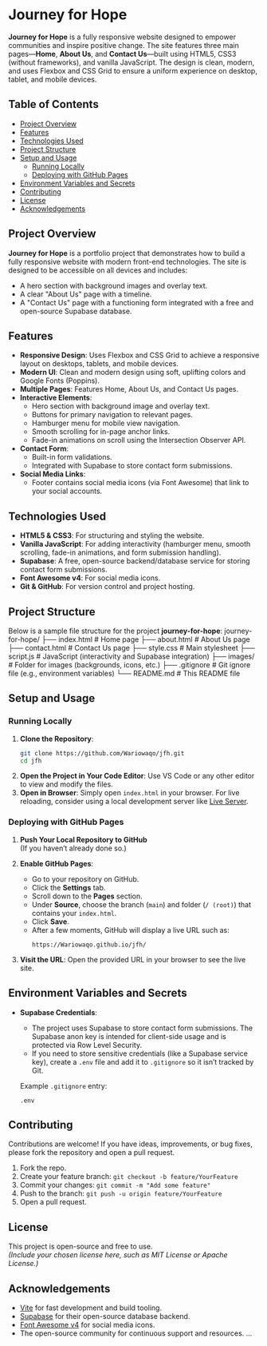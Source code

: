 
  # Journey for Hope

  **Journey for Hope** is a fully responsive website designed to empower communities and inspire positive change. The site features three main pages—**Home**, **About Us**, and **Contact Us**—built using HTML5, CSS3 (without frameworks), and vanilla JavaScript. The design is clean, modern, and uses Flexbox and CSS Grid to ensure a uniform experience on desktop, tablet, and mobile devices.

  ## Table of Contents

  - [Project Overview](#project-overview)
  - [Features](#features)
  - [Technologies Used](#technologies-used)
  - [Project Structure](#project-structure)
  - [Setup and Usage](#setup-and-usage)
    - [Running Locally](#running-locally)
    - [Deploying with GitHub Pages](#deploying-with-github-pages)
  - [Environment Variables and Secrets](#environment-variables-and-secrets)
  - [Contributing](#contributing)
  - [License](#license)
  - [Acknowledgements](#acknowledgements)

  ## Project Overview

  **Journey for Hope** is a portfolio project that demonstrates how to build a fully responsive website with modern front-end technologies. The site is designed to be accessible on all devices and includes:
  - A hero section with background images and overlay text.
  - A clear "About Us" page with a timeline.
  - A "Contact Us" page with a functioning form integrated with a free and open-source Supabase database.

  ## Features

  - **Responsive Design**: Uses Flexbox and CSS Grid to achieve a responsive layout on desktops, tablets, and mobile devices.
  - **Modern UI**: Clean and modern design using soft, uplifting colors and Google Fonts (Poppins).
  - **Multiple Pages**: Features Home, About Us, and Contact Us pages.
  - **Interactive Elements**:
    - Hero section with background image and overlay text.
    - Buttons for primary navigation to relevant pages.
    - Hamburger menu for mobile view navigation.
    - Smooth scrolling for in-page anchor links.
    - Fade-in animations on scroll using the Intersection Observer API.
  - **Contact Form**:
    - Built-in form validations.
    - Integrated with Supabase to store contact form submissions.
  - **Social Media Links**:
    - Footer contains social media icons (via Font Awesome) that link to your social accounts.

  ## Technologies Used

  - **HTML5 & CSS3**: For structuring and styling the website.
  - **Vanilla JavaScript**: For adding interactivity (hamburger menu, smooth scrolling, fade-in animations, and form submission handling).
  - **Supabase**: A free, open-source backend/database service for storing contact form submissions.
  - **Font Awesome v4**: For social media icons.
  - **Git & GitHub**: For version control and project hosting.

  ## Project Structure

  Below is a sample file structure for the project **journey-for-hope**:
  journey-for-hope/ ├── index.html # Home page ├── about.html # About Us page ├── contact.html # Contact Us page ├── style.css # Main stylesheet ├── script.js # JavaScript (interactivity and Supabase integration) ├── images/ # Folder for images (backgrounds, icons, etc.) ├── .gitignore # Git ignore file (e.g., environment variables) └── README.md # This README file


## Setup and Usage

### Running Locally

1. **Clone the Repository**:
   ```bash
   git clone https://github.com/Wariowaqo/jfh.git
   cd jfh
   ```
2. **Open the Project in Your Code Editor**:
   Use VS Code or any other editor to view and modify the files.
3. **Open in Browser**:
   Simply open `index.html` in your browser. For live reloading, consider using a local development server like [Live Server](https://marketplace.visualstudio.com/items?itemName=ritwickdey.LiveServer).

### Deploying with GitHub Pages

1. **Push Your Local Repository to GitHub**  
   (If you haven’t already done so.)

2. **Enable GitHub Pages**:
   - Go to your repository on GitHub.
   - Click the **Settings** tab.
   - Scroll down to the **Pages** section.
   - Under **Source**, choose the branch (`main`) and folder (`/ (root)`) that contains your `index.html`.
   - Click **Save**.
   - After a few moments, GitHub will display a live URL such as:
     ```
     https://Wariowaqo.github.io/jfh/
     ```

3. **Visit the URL**:
   Open the provided URL in your browser to see the live site.

## Environment Variables and Secrets

- **Supabase Credentials**:
  - The project uses Supabase to store contact form submissions. The Supabase anon key is intended for client-side usage and is protected via Row Level Security.
  - If you need to store sensitive credentials (like a Supabase service key), create a `.env` file and add it to `.gitignore` so it isn’t tracked by Git.

  Example `.gitignore` entry:
  ```
  .env
  ```

## Contributing

Contributions are welcome! If you have ideas, improvements, or bug fixes, please fork the repository and open a pull request.

1. Fork the repo.
2. Create your feature branch: `git checkout -b feature/YourFeature`
3. Commit your changes: `git commit -m "Add some feature"`
4. Push to the branch: `git push -u origin feature/YourFeature`
5. Open a pull request.

## License

This project is open-source and free to use.  
*(Include your chosen license here, such as MIT License or Apache License.)*

## Acknowledgements

- [Vite](https://vitejs.dev/) for fast development and build tooling.
- [Supabase](https://supabase.com/) for their open-source database backend.
- [Font Awesome v4](https://fontawesome.com/v4/icons/) for social media icons.
- The open-source community for continuous support and resources.
...
  
